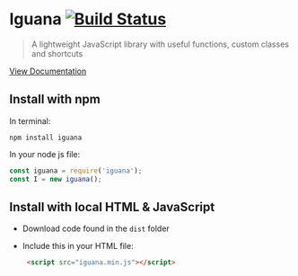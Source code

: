 # Iguana [![Build Status](https://travis-ci.com/Paparoni/Iguana.svg?branch=master)](https://travis-ci.com/Paparoni/Iguana)
>A lightweight JavaScript library with useful functions, custom classes and shortcuts

[View Documentation](https://paparoni.github.io/Iguana/)

## Install with npm
In terminal:
```shell
npm install iguana
```
In your node js file:
```javascript
const iguana = require('iguana');
const I = new iguana();
```
## Install with local HTML & JavaScript

 - Download code found in the `dist` folder
 - Include this in your HTML file:
 
   ```HTML
    <script src="iguana.min.js"></script>
   ```
